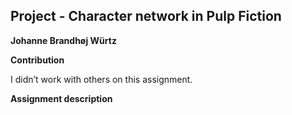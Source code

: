 ## Project - Character network in Pulp Fiction
**Johanne Brandhøj Würtz**

__Contribution__

I didn’t work with others on this assignment.

__Assignment description__
